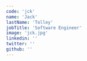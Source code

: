 ```yaml
---
code: 'jck'
name: 'Jack'
lastName: 'Tolley'
jobTitle: 'Software Engineer'
image: 'jck.jpg'
linkedin: ''
twitter: ''
github: ''
---
```

